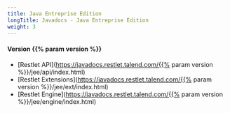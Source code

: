 ```yaml
---
title: Java Entreprise Edition
longTitle: Javadocs - Java Entreprise Edition
weight: 3
---
```

#### Version {{% param version %}}

- [Restlet API](https://javadocs.restlet.talend.com/{{% param version %}}/jee/api/index.html)
- [Restlet Extensions](https://javadocs.restlet.talend.com/{{% param version %}}/jee/ext/index.html)
- [Restlet Engine](https://javadocs.restlet.talend.com/{{% param version %}}/jee/engine/index.html)
